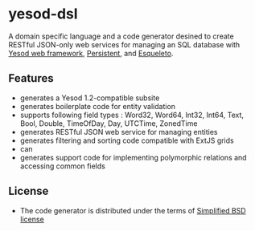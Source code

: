 # yesod-dsl

A domain specific language and a code generator desined to create RESTful
JSON-only web services for managing an SQL database with [Yesod web
framework](http://www.yesodweb.com/),
[Persistent](http://www.yesodweb.com/book/persistent), and
[Esqueleto](http://hackage.haskell.org/package/esqueleto-1.2).

## Features
 * generates a Yesod 1.2-compatible subsite
 * generates boilerplate code for entity validation
 * supports following field types : Word32, Word64, Int32, Int64, Text, Bool, Double, TimeOfDay, Day, UTCTime, ZonedTime
 * generates RESTful JSON web service for managing entities 
 * generates filtering and sorting code compatible with ExtJS grids
 * can
 * generates support code for implementing polymorphic relations and accessing common fields

## License
 * The code generator is distributed under the terms of [Simplified BSD license](LICENSE)



